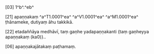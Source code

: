[03] 1^b^.^eb^

[21] apaṇṇakaṃ ^a^T1.0001^ea^ ^a^V1.0001^ea^ ^a^M1.0001^ea^ ṭhānameke, dutiyaṃ  āhu takkikā.

[22] etadaññāya medhāvī, taṃ gaṇhe yadapaṇṇakanti {taṃ gaṇheyya apaṇṇakaṃ  (ka0)}..

[06] apaṇṇakajātakaṃ paṭhamaṃ.